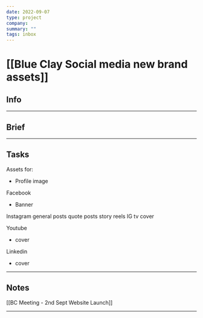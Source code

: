 ```yaml
---
date: 2022-09-07
type: project
company: 
summary: ""
tags: inbox
---
```


# [[Blue Clay Social media new brand assets]]


## Info

---

## Brief


---

## Tasks
Assets for:
- Profile image

Facebook
- Banner

Instagram
general posts
quote posts
story
reels
IG tv cover

Youtube
- cover 

Linkedin
- cover

---

## Notes
[[BC Meeting - 2nd Sept Website Launch]]

---